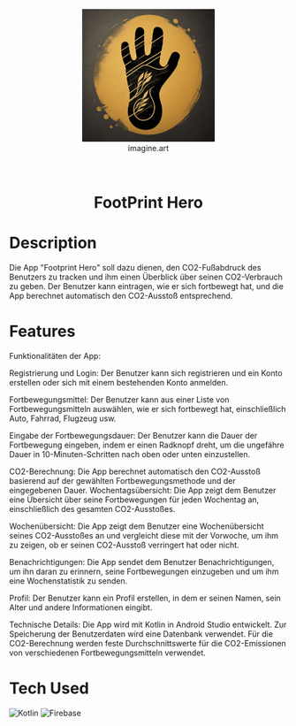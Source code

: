 <div align="center">
      <img src="https://github.com/sebastiankoch10/MoCo_SS2023_Kraft_Koch_Zimmer/blob/main/Sonstig/Bilder/app%20symbol.png?raw=true" width="240px"><br/>imagine.art
      <h1> <br/>FootPrint Hero</h1>
     </div>


# Description
Die App "Footprint Hero" soll dazu dienen, den CO2-Fußabdruck des Benutzers zu tracken und ihm einen Überblick über seinen CO2-Verbrauch zu geben. Der Benutzer kann eintragen, wie er sich fortbewegt hat, und die App berechnet automatisch den CO2-Ausstoß entsprechend.

# Features
Funktionalitäten der App:

Registrierung und Login: Der Benutzer kann sich registrieren und ein Konto erstellen oder sich mit einem bestehenden Konto anmelden.

Fortbewegungsmittel: Der Benutzer kann aus einer Liste von Fortbewegungsmitteln auswählen, wie er sich fortbewegt hat, einschließlich Auto, Fahrrad, Flugzeug usw.

Eingabe der Fortbewegungsdauer: Der Benutzer kann die Dauer der Fortbewegung eingeben, indem er einen Radknopf dreht, um die ungefähre Dauer in 10-Minuten-Schritten nach oben oder unten einzustellen.

CO2-Berechnung: Die App berechnet automatisch den CO2-Ausstoß basierend auf der gewählten Fortbewegungsmethode und der eingegebenen Dauer. Wochentagsübersicht: Die App zeigt dem Benutzer eine Übersicht über seine Fortbewegungen für jeden Wochentag an, einschließlich des gesamten CO2-Ausstoßes.

Wochenübersicht: Die App zeigt dem Benutzer eine Wochenübersicht seines CO2-Ausstoßes an und vergleicht diese mit der Vorwoche, um ihm zu zeigen, ob er seinen CO2-Ausstoß verringert hat oder nicht.

Benachrichtigungen: Die App sendet dem Benutzer Benachrichtigungen, um ihn daran zu erinnern, seine Fortbewegungen einzugeben und um ihm eine Wochenstatistik zu senden.

Profil: Der Benutzer kann ein Profil erstellen, in dem er seinen Namen, sein Alter und andere Informationen eingibt.

Technische Details: Die App wird mit Kotlin in Android Studio entwickelt. Zur Speicherung der Benutzerdaten wird eine Datenbank verwendet. Für die CO2-Berechnung werden feste Durchschnittswerte für die CO2-Emissionen von verschiedenen Fortbewegungsmitteln verwendet.

# Tech Used
 ![Kotlin](https://img.shields.io/badge/kotlin-%230095D5.svg?style=for-the-badge&logo=kotlin&logoColor=white) ![Firebase](https://img.shields.io/badge/firebase-%23039BE5.svg?style=for-the-badge&logo=firebase)
      

      
<!-- </> with 💛 by readMD (https://readmd.itsvg.in) -->
    
